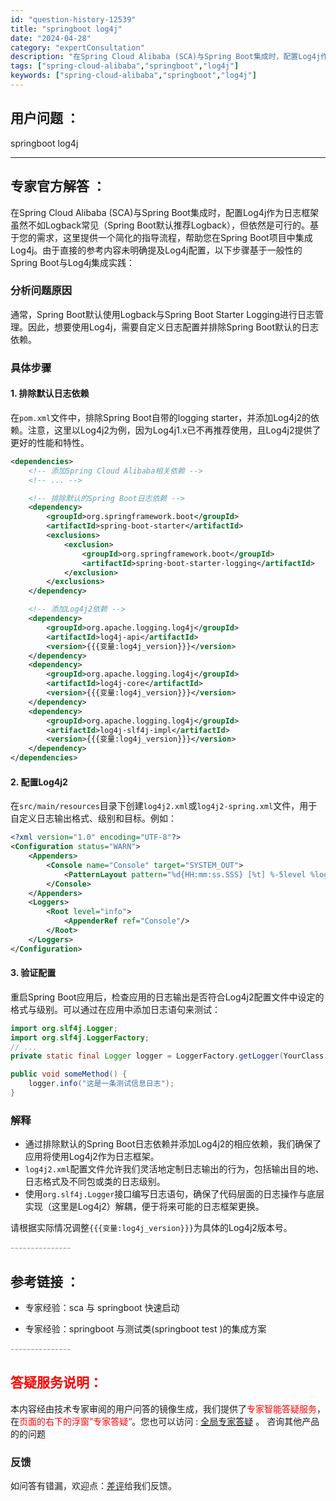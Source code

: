 ```yaml
---
id: "question-history-12539"
title: "springboot log4j"
date: "2024-04-28"
category: "expertConsultation"
description: "在Spring Cloud Alibaba (SCA)与Spring Boot集成时，配置Log4j作为日志框架虽然不如Logback常见（Spring Boot默认推荐Logback），但依然是可行的。基于您的需求，这里提供一个简化的指导流程，帮助您在Spring Boot项目中集成Log4j。由"
tags: ["spring-cloud-alibaba","springboot","log4j"]
keywords: ["spring-cloud-alibaba","springboot","log4j"]
---
```


## 用户问题 ： 
 springboot log4j  

---------------
## 专家官方解答 ：

在Spring Cloud Alibaba (SCA)与Spring Boot集成时，配置Log4j作为日志框架虽然不如Logback常见（Spring Boot默认推荐Logback），但依然是可行的。基于您的需求，这里提供一个简化的指导流程，帮助您在Spring Boot项目中集成Log4j。由于直接的参考内容未明确提及Log4j配置，以下步骤基于一般性的Spring Boot与Log4j集成实践：

### 分析问题原因
通常，Spring Boot默认使用Logback与Spring Boot Starter Logging进行日志管理。因此，想要使用Log4j，需要自定义日志配置并排除Spring Boot默认的日志依赖。

### 具体步骤

#### 1. 排除默认日志依赖
在`pom.xml`文件中，排除Spring Boot自带的logging starter，并添加Log4j2的依赖。注意，这里以Log4j2为例，因为Log4j1.x已不再推荐使用，且Log4j2提供了更好的性能和特性。

```xml
<dependencies>
    <!-- 添加Spring Cloud Alibaba相关依赖 -->
    <!-- ... -->

    <!-- 排除默认的Spring Boot日志依赖 -->
    <dependency>
        <groupId>org.springframework.boot</groupId>
        <artifactId>spring-boot-starter</artifactId>
        <exclusions>
            <exclusion>
                <groupId>org.springframework.boot</groupId>
                <artifactId>spring-boot-starter-logging</artifactId>
            </exclusion>
        </exclusions>
    </dependency>

    <!-- 添加Log4j2依赖 -->
    <dependency>
        <groupId>org.apache.logging.log4j</groupId>
        <artifactId>log4j-api</artifactId>
        <version>{{{变量:log4j_version}}}</version>
    </dependency>
    <dependency>
        <groupId>org.apache.logging.log4j</groupId>
        <artifactId>log4j-core</artifactId>
        <version>{{{变量:log4j_version}}}</version>
    </dependency>
    <dependency>
        <groupId>org.apache.logging.log4j</groupId>
        <artifactId>log4j-slf4j-impl</artifactId>
        <version>{{{变量:log4j_version}}}</version>
    </dependency>
</dependencies>
```

#### 2. 配置Log4j2
在`src/main/resources`目录下创建`log4j2.xml`或`log4j2-spring.xml`文件，用于自定义日志输出格式、级别和目标。例如：

```xml
<?xml version="1.0" encoding="UTF-8"?>
<Configuration status="WARN">
    <Appenders>
        <Console name="Console" target="SYSTEM_OUT">
            <PatternLayout pattern="%d{HH:mm:ss.SSS} [%t] %-5level %logger{36} - %msg%n"/>
        </Console>
    </Appenders>
    <Loggers>
        <Root level="info">
            <AppenderRef ref="Console"/>
        </Root>
    </Loggers>
</Configuration>
```

#### 3. 验证配置
重启Spring Boot应用后，检查应用的日志输出是否符合Log4j2配置文件中设定的格式与级别。可以通过在应用中添加日志语句来测试：

```java
import org.slf4j.Logger;
import org.slf4j.LoggerFactory;
// ...
private static final Logger logger = LoggerFactory.getLogger(YourClass.class);

public void someMethod() {
    logger.info("这是一条测试信息日志");
}
```

### 解释
- 通过排除默认的Spring Boot日志依赖并添加Log4j2的相应依赖，我们确保了应用将使用Log4j2作为日志框架。
- `log4j2.xml`配置文件允许我们灵活地定制日志输出的行为，包括输出目的地、日志格式及不同包或类的日志级别。
- 使用`org.slf4j.Logger`接口编写日志语句，确保了代码层面的日志操作与底层实现（这里是Log4j2）解耦，便于将来可能的日志框架更换。

请根据实际情况调整`{{{变量:log4j_version}}}`为具体的Log4j2版本号。


<font color="#949494">---------------</font> 


## 参考链接 ：

* 专家经验：sca 与 springboot 快速启动 
 
 * 专家经验：springboot 与测试类(springboot test )的集成方案 


 <font color="#949494">---------------</font> 
 


## <font color="#FF0000">答疑服务说明：</font> 

本内容经由技术专家审阅的用户问答的镜像生成，我们提供了<font color="#FF0000">专家智能答疑服务</font>，在<font color="#FF0000">页面的右下的浮窗”专家答疑“</font>。您也可以访问 : [全局专家答疑](https://answer.opensource.alibaba.com/docs/intro) 。 咨询其他产品的的问题

### 反馈
如问答有错漏，欢迎点：[差评](https://ai.nacos.io/user/feedbackByEnhancerGradePOJOID?enhancerGradePOJOId=12632)给我们反馈。
